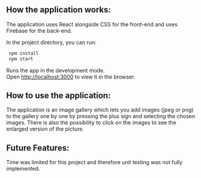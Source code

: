 ## How the application works:
The application uses React alongside CSS for the front-end and uses Firebase for the back-end.

In the project directory, you can run:

```bash 
 npm install
 npm start
```
Runs the app in the development mode.<br />
Open [http://localhost:3000](http://localhost:3000) to view it in the browser.

## How to use the application:
The application is an image gallery which lets you add images (jpeg or png) to the gallery one by one by pressing the plus sign and selecting the chosen images. There is also the possibility to click on the images to see the enlarged version of the picture.

## Future Features:
  Time was limited for this project and therefore unit testing was not fully implemented.
  



